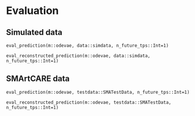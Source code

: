 # Evaluation 

## Simulated data 

```@docs
eval_prediction(m::odevae, data::simdata, n_future_tps::Int=1)
```

```@docs
eval_reconstructed_prediction(m::odevae, data::simdata, n_future_tps::Int=1)
```

## SMArtCARE data 

```@docs
eval_prediction(m::odevae, testdata::SMATestData, n_future_tps::Int=1)
```

```@docs
eval_reconstructed_prediction(m::odevae, testdata::SMATestData, n_future_tps::Int=1)
```
